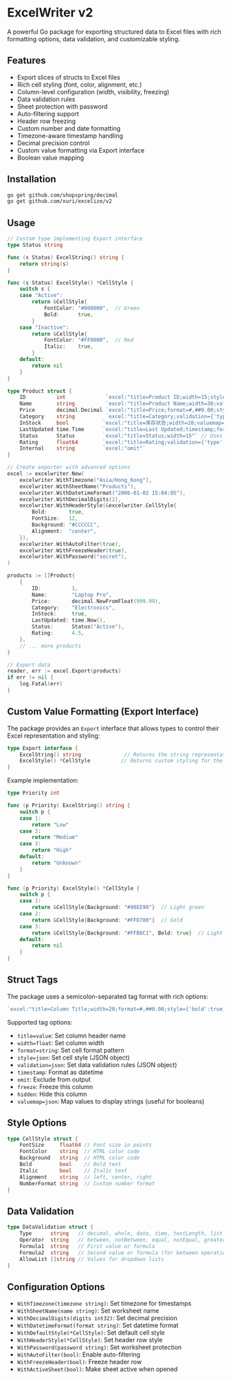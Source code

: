 # ExcelWriter v2

A powerful Go package for exporting structured data to Excel files with rich formatting options, data validation, and customizable styling.

## Features

- Export slices of structs to Excel files
- Rich cell styling (font, color, alignment, etc.)
- Column-level configuration (width, visibility, freezing)
- Data validation rules
- Sheet protection with password
- Auto-filtering support
- Header row freezing
- Custom number and date formatting
- Timezone-aware timestamp handling
- Decimal precision control
- Custom value formatting via Export interface
- Boolean value mapping

## Installation

```bash
go get github.com/shopspring/decimal
go get github.com/xuri/excelize/v2
```

## Usage

```go
// Custom type implementing Export interface
type Status string

func (s Status) ExcelString() string {
    return string(s)
}

func (s Status) ExcelStyle() *CellStyle {
    switch s {
    case "Active":
        return &CellStyle{
            FontColor: "#008000",  // Green
            Bold:      true,
        }
    case "Inactive":
        return &CellStyle{
            FontColor: "#FF0000",  // Red
            Italic:    true,
        }
    default:
        return nil
    }
}

type Product struct {
    ID          int             `excel:"title=Product ID;width=15;style={'bold':true,'alignment':'center'}"`
    Name        string          `excel:"title=Product Name;width=30;validation={'type':'textLength','operator':'between','formula1':'3','formula2':'50'}"`
    Price       decimal.Decimal `excel:"title=Price;format=#,##0.00;style={'numberFormat':'$#,##0.00'}"`
    Category    string          `excel:"title=Category;validation={'type':'list','allowList':['Electronics','Books','Clothing']}"`
    InStock     bool           `excel:"title=库存状态;width=10;valuemap={'true':'有货','false':'断货'}"`
    LastUpdated time.Time      `excel:"title=Last Updated;timestamp;format=2006-01-02 15:04"`
    Status      Status         `excel:"title=Status;width=15"` // Uses Export interface
    Rating      float64        `excel:"title=Rating;validation={'type':'decimal','operator':'between','formula1':'0','formula2':'5'};format=#0.0"`
    Internal    string         `excel:"omit"`
}

// Create exporter with advanced options
excel := excelwriter.New(
    excelwriter.WithTimezone("Asia/Hong_Kong"),
    excelwriter.WithSheetName("Products"),
    excelwriter.WithDatetimeFormat("2006-01-02 15:04:05"),
    excelwriter.WithDecimalDigits(2),
    excelwriter.WithHeaderStyle(&excelwriter.CellStyle{
        Bold:       true,
        FontSize:   12,
        Background: "#CCCCCC",
        Alignment:  "center",
    }),
    excelwriter.WithAutoFilter(true),
    excelwriter.WithFreezeHeader(true),
    excelwriter.WithPassword("secret"),
)

products := []Product{
    {
        ID:          1,
        Name:        "Laptop Pro",
        Price:       decimal.NewFromFloat(999.99),
        Category:    "Electronics",
        InStock:     true,
        LastUpdated: time.Now(),
        Status:      Status("Active"),
        Rating:      4.5,
    },
    // ... more products
}

// Export data
reader, err := excel.Export(products)
if err != nil {
    log.Fatal(err)
}
```

## Custom Value Formatting (Export Interface)

The package provides an `Export` interface that allows types to control their Excel representation and styling:

```go
type Export interface {
    ExcelString() string              // Returns the string representation for Excel
    ExcelStyle() *CellStyle          // Returns custom styling for the cell (optional)
}
```

Example implementation:
```go
type Priority int

func (p Priority) ExcelString() string {
    switch p {
    case 1:
        return "Low"
    case 2:
        return "Medium"
    case 3:
        return "High"
    default:
        return "Unknown"
    }
}

func (p Priority) ExcelStyle() *CellStyle {
    switch p {
    case 1:
        return &CellStyle{Background: "#90EE90"}  // Light green
    case 2:
        return &CellStyle{Background: "#FFD700"}  // Gold
    case 3:
        return &CellStyle{Background: "#FFB6C1", Bold: true}  // Light red
    default:
        return nil
    }
}
```

## Struct Tags

The package uses a semicolon-separated tag format with rich options:

```go
`excel:"title=Column Title;width=20;format=#,##0.00;style={'bold':true,'fontColor':'red'};validation={'type':'decimal','operator':'between','formula1':'0','formula2':'1000'};freeze;hidden"`
```

Supported tag options:

- `title=value`: Set column header name
- `width=float`: Set column width
- `format=string`: Set cell format pattern
- `style=json`: Set cell style (JSON object)
- `validation=json`: Set data validation rules (JSON object)
- `timestamp`: Format as datetime
- `omit`: Exclude from output
- `freeze`: Freeze this column
- `hidden`: Hide this column
- `valuemap=json`: Map values to display strings (useful for booleans)

## Style Options

```go
type CellStyle struct {
    FontSize     float64 // Font size in points
    FontColor    string  // HTML color code
    Background   string  // HTML color code
    Bold         bool    // Bold text
    Italic       bool    // Italic text
    Alignment    string  // left, center, right
    NumberFormat string  // Custom number format
}
```

## Data Validation

```go
type DataValidation struct {
    Type      string   // decimal, whole, date, time, textLength, list
    Operator  string   // between, notBetween, equal, notEqual, greaterThan, lessThan
    Formula1  string   // First value or formula
    Formula2  string   // Second value or formula (for between operations)
    AllowList []string // Values for dropdown lists
}
```

## Configuration Options

- `WithTimezone(timezone string)`: Set timezone for timestamps
- `WithSheetName(name string)`: Set worksheet name
- `WithDecimalDigits(digits int32)`: Set decimal precision
- `WithDatetimeFormat(format string)`: Set datetime format
- `WithDefaultStyle(*CellStyle)`: Set default cell style
- `WithHeaderStyle(*CellStyle)`: Set header row style
- `WithPassword(password string)`: Set worksheet protection
- `WithAutoFilter(bool)`: Enable auto-filtering
- `WithFreezeHeader(bool)`: Freeze header row
- `WithActiveSheet(bool)`: Make sheet active when opened
